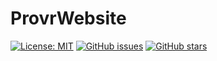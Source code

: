 # ProvrWebsite

[![License: MIT](https://img.shields.io/badge/License-MIT-yellow.svg)](https://opensource.org/licenses/MIT)
[![GitHub issues](https://img.shields.io/github/issues/ProVR-Norway/ProvrWebsite.svg)](https://GitHub.com/Naereen/StrapDown.js/issues/)
[![GitHub stars](https://img.shields.io/github/stars/ProVR-Norway/ProvrWebsite.svg?style=social&label=Star&maxAge=2592000)](https://GitHub.com/Naereen/StrapDown.js/stargazers/) 

